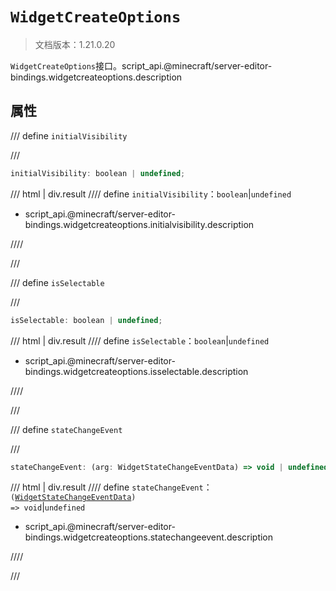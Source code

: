# `WidgetCreateOptions`

> 文档版本：1.21.0.20

`WidgetCreateOptions`接口。script_api.@minecraft/server-editor-bindings.widgetcreateoptions.description

## 属性

/// define
`initialVisibility`


///

```js
initialVisibility: boolean | undefined;
```

/// html | div.result
//// define
`initialVisibility`：`boolean`|`undefined`

- script_api.@minecraft/server-editor-bindings.widgetcreateoptions.initialvisibility.description


////

///


/// define
`isSelectable`


///

```js
isSelectable: boolean | undefined;
```

/// html | div.result
//// define
`isSelectable`：`boolean`|`undefined`

- script_api.@minecraft/server-editor-bindings.widgetcreateoptions.isselectable.description


////

///


/// define
`stateChangeEvent`


///

```js
stateChangeEvent: (arg: WidgetStateChangeEventData) => void | undefined;
```

/// html | div.result
//// define
`stateChangeEvent`：<code>(<a href="../widgetstatechangeeventdata/">WidgetStateChangeEventData</a>) =&gt; void</code>|`undefined`

- script_api.@minecraft/server-editor-bindings.widgetcreateoptions.statechangeevent.description


////

///

